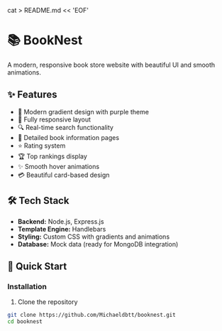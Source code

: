 cat > README.md << 'EOF'
# 📚 BookNest

A modern, responsive book store website with beautiful UI and smooth animations.

## ✨ Features

- 🎨 Modern gradient design with purple theme
- 📱 Fully responsive layout
- 🔍 Real-time search functionality
- 📖 Detailed book information pages
- ⭐ Rating system
- 🏆 Top rankings display
- ✨ Smooth hover animations
- 💳 Beautiful card-based design

## 🛠️ Tech Stack

- **Backend:** Node.js, Express.js
- **Template Engine:** Handlebars
- **Styling:** Custom CSS with gradients and animations
- **Database:** Mock data (ready for MongoDB integration)

## 🚀 Quick Start

### Installation

1. Clone the repository
```bash
git clone https://github.com/Michaeldbtt/booknest.git
cd booknest
